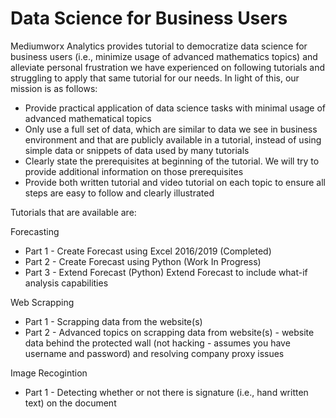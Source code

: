 # Data Science for Business Users

Mediumworx Analytics provides tutorial to democratize data science for business users (i.e., minimize usage of advanced mathematics topics) and alleviate personal frustration we have experienced on following tutorials and struggling to apply that same tutorial for our needs. In light of this, our mission is as follows:

- Provide practical application of data science tasks with minimal usage of advanced mathematical topics
- Only use a full set of data, which are similar to data we see in business environment and that are publicly available in a tutorial, instead of using simple data or snippets of data used by many tutorials
- Clearly state the prerequisites at beginning of the tutorial. We will try to provide additional information on those prerequisites
- Provide both written tutorial and video tutorial on each topic to ensure all steps are easy to follow and clearly illustrated

Tutorials that are available are:

Forecasting 
- 	Part 1 - Create Forecast using Excel 2016/2019 (Completed)
- 	Part 2 - Create Forecast using Python (Work In Progress)
-   Part 3 - Extend Forecast (Python) Extend Forecast to include what-if analysis capabilities 

Web Scrapping
-   Part 1 - Scrapping data from the website(s)
-   Part 2 - Advanced topics on scrapping data from website(s) - website data behind the protected wall (not hacking - assumes you have username and password) and resolving company proxy issues

Image Recogintion
-   Part 1 - Detecting whether or not there is signature (i.e., hand written text) on the document


